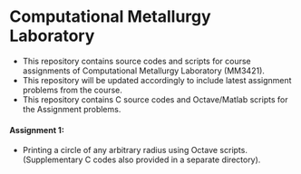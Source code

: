 # Computational Metallurgy Laboratory
- This repository contains source codes and scripts for course assignments of Computational Metallurgy Laboratory (MM3421).
- This repository will be updated accordingly to include latest assignment problems from the course. 
- This repository contains C source codes and Octave/Matlab scripts for the Assignment problems.
#### Assignment 1:
- Printing a circle of any arbitrary radius using Octave scripts. (Supplementary C codes also provided in a separate directory).
